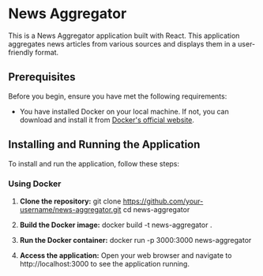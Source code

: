 # News Aggregator

This is a News Aggregator application built with React. This application aggregates news articles from various sources and displays them in a user-friendly format.

## Prerequisites

Before you begin, ensure you have met the following requirements:

- You have installed Docker on your local machine. If not, you can download and install it from [Docker's official website](https://www.docker.com/get-started).

## Installing and Running the Application

To install and run the application, follow these steps:

### Using Docker

1. **Clone the repository:**
   git clone https://github.com/your-username/news-aggregator.git
   cd news-aggregator

2. **Build the Docker image:**
   docker build -t news-aggregator .
3. **Run the Docker container:**
   docker run -p 3000:3000 news-aggregator

4. **Access the application:**
   Open your web browser and navigate to http://localhost:3000 to see the application running.
